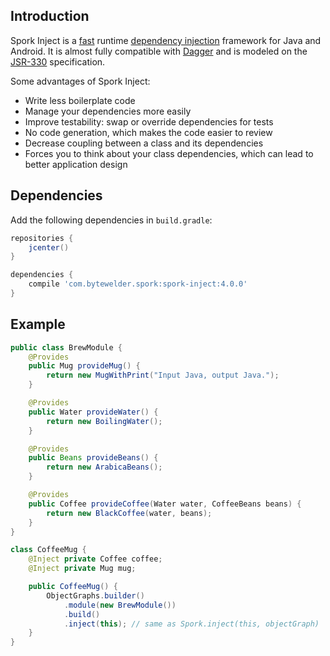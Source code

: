 ## Introduction

Spork Inject is a [fast][spork_performance] runtime [dependency injection][dependency_injection] framework for Java and Android. It is almost fully compatible with [Dagger][dagger] and is modeled on the [JSR-330][jsr-330] specification.

Some advantages of Spork Inject:
- Write less boilerplate code
- Manage your dependencies more easily
- Improve testability: swap or override dependencies for tests
- No code generation, which makes the code easier to review
- Decrease coupling between a class and its dependencies
- Forces you to think about your class dependencies, which can lead to better application design

## Dependencies

Add the following dependencies in `build.gradle`:

```groovy
repositories {
    jcenter()
}

dependencies {
    compile 'com.bytewelder.spork:spork-inject:4.0.0'
}
```

## Example

```java
public class BrewModule {
    @Provides
    public Mug provideMug() {
        return new MugWithPrint("Input Java, output Java.");
    }

    @Provides
    public Water provideWater() {
        return new BoilingWater();
    }

    @Provides
    public Beans provideBeans() {
        return new ArabicaBeans();
    }

    @Provides
    public Coffee provideCoffee(Water water, CoffeeBeans beans) {
        return new BlackCoffee(water, beans);
    }
}

class CoffeeMug {
    @Inject private Coffee coffee;
    @Inject private Mug mug;

    public CoffeeMug() {
        ObjectGraphs.builder()
            .module(new BrewModule())
            .build()
            .inject(this); // same as Spork.inject(this, objectGraph)
    }
}
```

[spork_performance]: ../4_About/1_Performance/index
[dependency_injection]: https://en.wikipedia.org/wiki/Dependency_injection
[dagger]: https://google.github.io/dagger/
[benchmarks]: http://spork.bytewelder.com/about/benchmarks/
[jsr-330]: https://jcp.org/en/jsr/detail?id=330